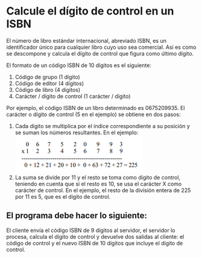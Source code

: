 # **Calcule el dígito de control en un ISBN**

El número de libro estándar internacional, abreviado ISBN, es un identificador único para cualquier libro cuyo uso sea comercial. Así es como se descompone y calcula el dígito de control que figura como último dígito.

El formato de un código ISBN de 10 dígitos es el siguiente:

1. Código de grupo (1 dígito)
2. Código de editor (4 dígitos)
3. Código de libro (4 dígitos)
4. Carácter / dígito de control (1 carácter / dígito)

Por ejemplo, el código ISBN de un libro determinado es 0675209935. El carácter o dígito de control (5 en el ejemplo) se obtiene en dos pasos:

1. Cada dígito se multiplica por el índice correspondiente a su posición y se suman los números resultantes. En el ejemplo:
   <br>
   ![image](https://raw.githubusercontent.com/iamcarlosmunoz/socket-server-java/isbn-code/img/calculoISBN.PNG)
2. La suma se divide por 11 y el resto se toma como dígito de control, teniendo en cuenta que si el resto es 10, se usa el carácter X como carácter de control. En el ejemplo, el resto de la división entera de 225 por 11 es 5, que es el dígito de control.

## **El programa debe hacer lo siguiente:**

El cliente envía el código ISBN de 9 dígitos al servidor, el servidor lo procesa, calcula el dígito de control y devuelve dos salidas al cliente: el código de control y el nuevo ISBN de 10 dígitos que incluye el dígito de control.

